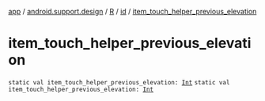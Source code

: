 [app](../../../index.md) / [android.support.design](../../index.md) / [R](../index.md) / [id](index.md) / [item_touch_helper_previous_elevation](./item_touch_helper_previous_elevation.md)

# item_touch_helper_previous_elevation

`static val item_touch_helper_previous_elevation: `[`Int`](https://kotlinlang.org/api/latest/jvm/stdlib/kotlin/-int/index.html)
`static val item_touch_helper_previous_elevation: `[`Int`](https://kotlinlang.org/api/latest/jvm/stdlib/kotlin/-int/index.html)